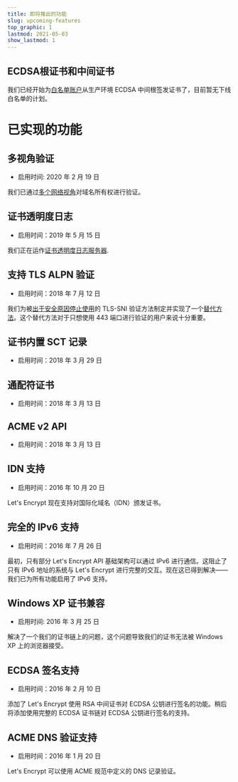 ```yaml
---
title: 即将推出的功能
slug: upcoming-features
top_graphic: 1
lastmod: 2021-05-03
show_lastmod: 1
---
```



## ECDSA根证书和中间证书

我们已经开始为[白名单账户](https://community.letsencrypt.org/t/ecdsa-availability-in-production-environment/150679)从生产环境 ECDSA 中间根签发证书了，目前暂无下线白名单的计划。

# 已实现的功能

## 多视角验证

* 启用时间: 2020 年 2 月 19 日

我们已通过[多个网络视角](https://letsencrypt.org/2020/02/19/multi-perspective-validation.html)对域名所有权进行验证。

## 证书透明度日志

* 启用时间：2019 年 5 月 15 日

我们正在运作[证书透明度日志服务器](/docs/ct-logs).

## 支持 TLS ALPN 验证

* 启用时间：2018 年 7 月 12 日

我们为被[出于安全原因停止使用](https://community.letsencrypt.org/t/important-what-you-need-to-know-about-tls-sni-validation-issues/50811)的 TLS-SNI 验证方法制定并实现了一个[替代方法](https://tools.ietf.org/html/rfc8737)。这个替代方法对于只想使用 443 端口进行验证的用户来说十分重要。

## 证书内置 SCT 记录

* 启用时间：2018 年 3 月 29 日

## 通配符证书

* 启用时间：2018 年 3 月 13 日

## ACME v2 API

* 启用时间：2018 年 3 月 13 日

## IDN 支持

* 启用时间：2016 年 10 月 20 日

Let's Encrypt 现在支持对国际化域名（IDN）颁发证书。

## 完全的 IPv6 支持

* 启用时间：2016 年 7 月 26 日

最初，只有部分 Let's Encrypt API 基础架构可以通过 IPv6 进行通信。这阻止了只有 IPv6 地址的系统与 Let's Encrypt 进行完整的交互。现在这已得到解决——我们已为所有功能启用了 IPv6 支持。

## Windows XP 证书兼容

* 启用时间: 2016 年 3 月 25 日

解决了一个我们的证书链上的问题，这个问题导致我们的证书无法被 Windows XP 上的浏览器接受。

## ECDSA 签名支持

* 启用时间：2016 年 2 月 10 日

添加了 Let's Encrypt 使用 RSA 中间证书对 ECDSA 公钥进行签名的功能。稍后将添加使用完整的 ECDSA 证书链对 ECDSA 公钥进行签名的支持。

## ACME DNS 验证支持

* 启用时间：2016 年 1 月 20 日

Let's Encrypt 可以使用 ACME 规范中定义的 DNS 记录验证。

